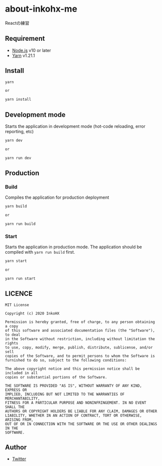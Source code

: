 # about-inkohx-me

Reactの練習

## Requirement

- [Node.js](https://nodejs.org/en/) v10 or later
- [Yarn](https://legacy.yarnpkg.com/lang/en/) v1.21.1

## Install

```bash
yarn

or

yarn install
```

## Development mode

Starts the application in development mode (hot-code reloading, error reporting, etc)

```bash
yarn dev

or

yarn run dev
```

## Production

### Build

Compiles the application for production deployment

```bash
yarn build

or

yarn run build
```

### Start

Starts the application in production mode. The application should be compiled with `yarn run build` first.

```bash
yarn start

or

yarn run start
```

## LICENCE

```text
MIT License

Copyright (c) 2020 InkoHX

Permission is hereby granted, free of charge, to any person obtaining a copy
of this software and associated documentation files (the "Software"), to deal
in the Software without restriction, including without limitation the rights
to use, copy, modify, merge, publish, distribute, sublicense, and/or sell
copies of the Software, and to permit persons to whom the Software is
furnished to do so, subject to the following conditions:

The above copyright notice and this permission notice shall be included in all
copies or substantial portions of the Software.

THE SOFTWARE IS PROVIDED "AS IS", WITHOUT WARRANTY OF ANY KIND, EXPRESS OR
IMPLIED, INCLUDING BUT NOT LIMITED TO THE WARRANTIES OF MERCHANTABILITY,
FITNESS FOR A PARTICULAR PURPOSE AND NONINFRINGEMENT. IN NO EVENT SHALL THE
AUTHORS OR COPYRIGHT HOLDERS BE LIABLE FOR ANY CLAIM, DAMAGES OR OTHER
LIABILITY, WHETHER IN AN ACTION OF CONTRACT, TORT OR OTHERWISE, ARISING FROM,
OUT OF OR IN CONNECTION WITH THE SOFTWARE OR THE USE OR OTHER DEALINGS IN THE
SOFTWARE.
```

## Author

- [Twitter](https://twitter.com/InkoHX)
